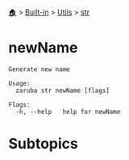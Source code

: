 <!--startTocHeader-->
[🏠](../../../README.md) > [Built-in](../../README.md) > [Utils](../README.md) > [str](README.md)
# newName
<!--endTocHeader-->

```
Generate new name

Usage:
  zaruba str newName [flags]

Flags:
  -h, --help   help for newName

```

# Subtopics
<!--startTocSubtopic-->
<!--endTocSubtopic-->